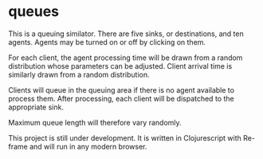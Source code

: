 # queues

This is a queuing similator. There are five sinks, or destinations, and ten agents. Agents may be turned on or off by clicking on them.

For each client, the agent processing time will be drawn from a random distribution whose parameters can be adjusted. Client arrival time is similarly drawn from a random distribution.

Clients will queue in the queuing area if there is no agent available to process them. After processing, each client will be dispatched to the appropriate sink.

Maximum queue length will therefore vary randomly.

This project is still under development. It is written in Clojurescript with Re-frame and will run in any modern browser.